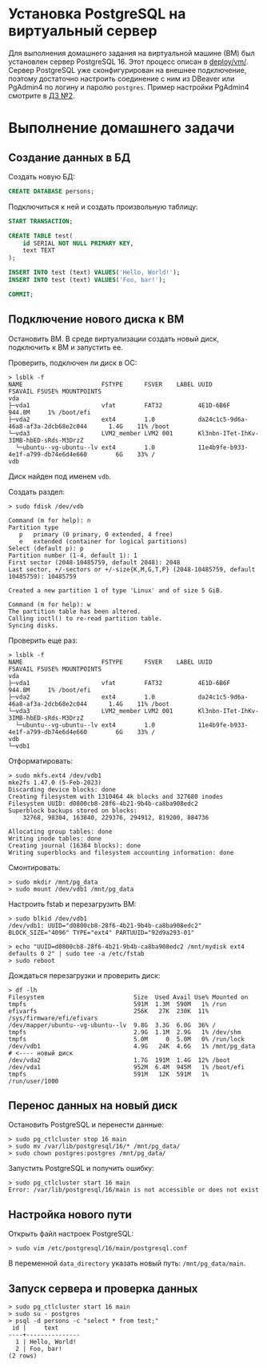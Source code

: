 # Установка PostgreSQL на виртуальный сервер
Для выполнения домашнего задания на виртуальной машине (ВМ) был установлен сервер PostgreSQL 16. Этот процесс описан в 
[deploy/vm/](../deploy/vm). Сервер PostgreSQL уже сконфигурирован на внешнее подключение, поэтому достаточно настроить соединение с ним 
из DBeaver или PgAdmin4 по логину и паролю `postgres`. Пример настройки PgAdmin4 смотрите в [ДЗ №2](../hw2-install-on-docker).

# Выполнение домашнего задачи
## Создание данных в БД
Создать новую БД:
```sql
CREATE DATABASE persons;
```
Подключиться к ней и создать произвольную таблицу:
```sql
START TRANSACTION;

CREATE TABLE test(
	id SERIAL NOT NULL PRIMARY KEY,
	text TEXT
);

INSERT INTO test (text) VALUES('Hello, World!');
INSERT INTO test (text) VALUES('Foo, bar!');

COMMIT;
```

## Подключение нового диска к ВМ
Остановить ВМ. В среде виртуализации создать новый диск, подключить к ВМ и запустить ее.

Проверить, подключен ли диск в ОС:
```shell
> lsblk -f
NAME                      FSTYPE      FSVER    LABEL UUID                                   FSAVAIL FSUSE% MOUNTPOINTS
vda
├─vda1                    vfat        FAT32          4E1D-6B6F                               944.8M     1% /boot/efi
├─vda2                    ext4        1.0            da24c1c5-9d6a-46a8-af3a-2dcb68e2c044      1.4G    11% /boot
└─vda3                    LVM2_member LVM2 001       Kl3nbn-ITet-IhKv-3IMB-hbED-sRds-M3DrzZ
  └─ubuntu--vg-ubuntu--lv ext4        1.0            11e4b9fe-b933-4e1f-a799-db74e6d4e660        6G    33% /
vdb
```
Диск найден под именем `vdb`.

Создать раздел:
```shell
> sudo fdisk /dev/vdb

Command (m for help): n
Partition type
   p   primary (0 primary, 0 extended, 4 free)
   e   extended (container for logical partitions)
Select (default p): p
Partition number (1-4, default 1): 1
First sector (2048-10485759, default 2048): 2048
Last sector, +/-sectors or +/-size{K,M,G,T,P} (2048-10485759, default 10485759): 10485759

Created a new partition 1 of type 'Linux' and of size 5 GiB.

Command (m for help): w
The partition table has been altered.
Calling ioctl() to re-read partition table.
Syncing disks.
```

Проверить еще раз:
```shell
> lsblk -f
NAME                      FSTYPE      FSVER    LABEL UUID                                   FSAVAIL FSUSE% MOUNTPOINTS
vda
├─vda1                    vfat        FAT32          4E1D-6B6F                               944.8M     1% /boot/efi
├─vda2                    ext4        1.0            da24c1c5-9d6a-46a8-af3a-2dcb68e2c044      1.4G    11% /boot
└─vda3                    LVM2_member LVM2 001       Kl3nbn-ITet-IhKv-3IMB-hbED-sRds-M3DrzZ
  └─ubuntu--vg-ubuntu--lv ext4        1.0            11e4b9fe-b933-4e1f-a799-db74e6d4e660        6G    33% /
vdb
└─vdb1
```

Отформатировать:
```shell
> sudo mkfs.ext4 /dev/vdb1
mke2fs 1.47.0 (5-Feb-2023)
Discarding device blocks: done
Creating filesystem with 1310464 4k blocks and 327680 inodes
Filesystem UUID: d0800cb8-28f6-4b21-9b4b-ca8ba908edc2
Superblock backups stored on blocks:
	32768, 98304, 163840, 229376, 294912, 819200, 884736

Allocating group tables: done
Writing inode tables: done
Creating journal (16384 blocks): done
Writing superblocks and filesystem accounting information: done
```

Смонтировать:
```shell
> sudo mkdir /mnt/pg_data
> sudo mount /dev/vdb1 /mnt/pg_data
```

Настроить fstab и перезагрузить ВМ:
```shell
> sudo blkid /dev/vdb1
/dev/vdb1: UUID="d0800cb8-28f6-4b21-9b4b-ca8ba908edc2" BLOCK_SIZE="4096" TYPE="ext4" PARTUUID="92d9a293-01"

> echo "UUID=d0800cb8-28f6-4b21-9b4b-ca8ba908edc2 /mnt/mydisk ext4 defaults 0 2" | sudo tee -a /etc/fstab
> sudo reboot
```

Дождаться перезагрузки и проверить диск:
```shell
> df -lh
Filesystem                         Size  Used Avail Use% Mounted on
tmpfs                              591M  1.3M  590M   1% /run
efivarfs                           256K   27K  230K  11% /sys/firmware/efi/efivars
/dev/mapper/ubuntu--vg-ubuntu--lv  9.8G  3.3G  6.0G  36% /
tmpfs                              2.9G  1.1M  2.9G   1% /dev/shm
tmpfs                              5.0M     0  5.0M   0% /run/lock
/dev/vdb1                          4.9G   24K  4.6G   1% /mnt/pg_data     # <---- новый диск
/dev/vda2                          1.7G  191M  1.4G  12% /boot
/dev/vda1                          952M  6.4M  945M   1% /boot/efi
tmpfs                              591M   12K  591M   1% /run/user/1000
```

## Перенос данных на новый диск
Остановить PostgreSQL и перенести данные:
```shell
> sudo pg_ctlcluster stop 16 main
> sudo mv /var/lib/postgresql/16/* /mnt/pg_data/
> sudo chown postgres:postgres /mnt/pg_data/
```

Запустить PostgreSQL и получить ошибку:
```shell
> sudo pg_ctlcluster start 16 main
Error: /var/lib/postgresql/16/main is not accessible or does not exist
```

## Настройка нового пути
Открыть файл настроек PostgreSQL:
```shell
> sudo vim /etc/postgresql/16/main/postgresql.conf
```
В переменной `data_directory` указать новый путь: `/mnt/pg_data/main`. 

## Запуск сервера и проверка данных
```shell
> sudo pg_ctlcluster start 16 main
> sudo su - postgres
> psql -d persons -c "select * from test;"
 id |     text
----+---------------
  1 | Hello, World!
  2 | Foo, bar!
(2 rows)
```
